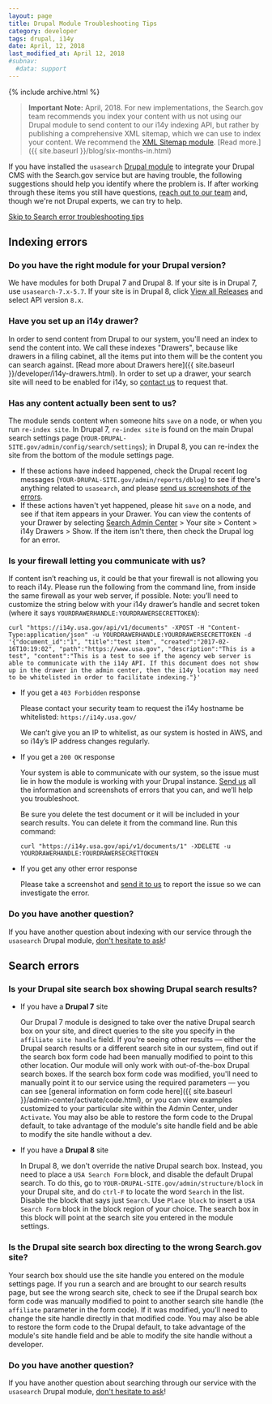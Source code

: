 ```yaml
---
layout: page
title: Drupal Module Troubleshooting Tips
category: developer
tags: drupal, i14y
date: April, 12, 2018
last_modified_at: April 12, 2018
#subnav:
  #data: support
---
```


{% include archive.html %}

> **Important Note:** April, 2018. For new implementations, the Search.gov team recommends you index your content with us not using our Drupal module to send content to our i14y indexing API, but rather by publishing a comprehensive XML sitemap, which we can use to index your content. We recommend the [XML Sitemap module](https://www.drupal.org/project/xmlsitemap). [Read more.]({{ site.baseurl }}/blog/six-months-in.html)

If you have installed the `usasearch` [Drupal module](https://drupal.org/project/usasearch) to integrate your Drupal CMS with the Search.gov service but are having trouble, the following suggestions should help you identify where the problem is. If after working through these items you still have questions, [reach out to our team](mailto:search@gsa.gov) and, though we're not Drupal experts, we can try to help. 

<a href="#search-errors">Skip to Search error troubleshooting tips</a>

## Indexing errors

### Do you have the right module for your Drupal version?

We have modules for both Drupal 7 and Drupal 8. If your site is in Drupal 7, use `usasearch-7.x-5.7`. If your site is in Drupal 8, click [View all Releases](https://www.drupal.org/project/usasearch/releases) and select API version `8.x`.

### Have you set up an i14y drawer?

In order to send content from Drupal to our system, you'll need an index to send the content into. We call these indexes "Drawers", because like drawers in a filing cabinet, all the items put into them will be the content you can search against. [Read more about Drawers here]({{ site.baseurl }}/developer/i14y-drawers.html). In order to set up a drawer, your search site will need to be enabled for i14y, so [contact us](mailto:search@gsa.gov) to request that.

### Has any content actually been sent to us? 

The module sends content when someone hits `save` on a node, or when you run `re-index site`. In Drupal 7, `re-index site` is found on the main Drupal search settings page (`YOUR-DRUPAL-SITE.gov/admin/config/search/settings`); in Drupal 8, you can re-index the site from the bottom of the module settings page. 

* If these actions have indeed happened, check the Drupal recent log messages (`YOUR-DRUPAL-SITE.gov/admin/reports/dblog`) to see if there's anything related to `usasearch`, and please [send us screenshots of the errors](mailto:search@gsa.gov). 
* If these actions haven't yet happened, please hit `save` on a node, and see if that item appears in your Drawer. You can view the contents of your Drawer by selecting [Search Admin Center](https://search.usa.gov/sites) > Your site > Content > i14y Drawers > Show. If the item isn't there, then check the Drupal log for an error.

### Is your firewall letting you communicate with us? 

If content isn’t reaching us, it could be that your firewall is not allowing you to reach i14y. Please run the following from the command line, from inside the same firewall as your web server, if possible. Note: you’ll need to customize the string below with your i14y drawer’s handle and secret token (where it says `YOURDRAWERHANDLE:YOURDRAWERSECRETTOKEN`):

```
curl "https://i14y.usa.gov/api/v1/documents" -XPOST -H "Content-Type:application/json" -u YOURDRAWERHANDLE:YOURDRAWERSECRETTOKEN -d '{"document_id":"1", "title":"test item", "created":"2017-02-16T10:19:02", "path":"https://www.usa.gov", "description":"This is a test", "content":"This is a test to see if the agency web server is able to communicate with the i14y API. If this document does not show up in the drawer in the admin center, then the i14y location may need to be whitelisted in order to facilitate indexing."}'
```

* If you get a `403 Forbidden` response

  Please contact your security team to request the i14y hostname be whitelisted: `https://i14y.usa.gov/`

  We can’t give you an IP to whitelist, as our system is hosted in AWS, and so i14y’s IP address changes regularly. 

* If you get a `200 OK` response

  Your system is able to communicate with our system, so the issue must lie in how the module is working with your Drupal instance. [Send us](mailto:search@gsa.gov) all the information and screenshots of errors that you can, and we’ll help you troubleshoot.

  Be sure you delete the test document or it will be included in your search results. You can delete it from the command line. Run this command:

  ```
  curl "https://i14y.usa.gov/api/v1/documents/1" -XDELETE -u YOURDRAWERHANDLE:YOURDRAWERSECRETTOKEN
  ```


* If you get any other error response

  Please take a screenshot and [send it to us](mailto:search@gsa.gov) to report the issue so we can investigate the error.
  
### Do you have another question? 

If you have another question about indexing with our service through the `usasearch` Drupal module, [don't hesitate to ask](mailto:search@gsa.gov)!

<a id="search-errors"></a>

## Search errors

### Is your Drupal site search box showing Drupal search results?

* If you have a **Drupal 7** site

  Our Drupal 7 module is designed to take over the native Drupal search box on your site, and direct queries to the site you specify in the `affiliate site handle` field. If you're seeing other results &mdash; either the Drupal search results or a different search site in our system, find out if the search box form code had been manually modified to point to this other location. Our module will only work with out-of-the-box Drupal search boxes. If the search box form code was modified, you'll need to manually point it to our service using the required parameters &mdash; you can see [general information on form code here]({{ site.baseurl }}/admin-center/activate/code.html), or you can view examples customized to your particular site within the Admin Center, under `Activate`. You may also be able to restore the form code to the Drupal default, to take advantage of the module's site handle field and be able to modify the site handle without a dev.
  
* If you have a **Drupal 8** site

  In Drupal 8, we don't override the native Drupal search box. Instead, you need to place a `USA Search Form` block, and disable the default Drupal search. To do this, go to `YOUR-DRUPAL-SITE.gov/admin/structure/block` in your Drupal site, and do `ctrl-F` to locate the word `Search` in the list. Disable the block that says just `Search`. Use `Place block` to insert a `USA Search Form` block in the block region of your choice. The search box in this block will point at the search site you entered in the module settings. 


### Is the Drupal site search box directing to the wrong Search.gov site?

Your search box should use the site handle you entered on the module settings page. If you run a search and are brought to our search results page, but see the wrong search site, check to see if the Drupal search box form code was manually modified to point to another search site handle (the `affiliate` parameter in the form code). If it was modified, you'll need to change the site handle directly in that modified code. You may also be able to restore the form code to the Drupal default, to take advantage of the module's site handle field and be able to modify the site handle without a developer.

### Do you have another question? 

If you have another question about searching through our service with the `usasearch` Drupal module, [don't hesitate to ask](mailto:search@gsa.gov)!
